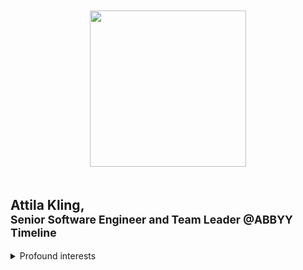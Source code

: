 <p align="center"><img width="250" vspace="20" src="https://blush.ly/9qXdfQcwU/p"></p>


## Attila Kling, <br /><sup>Senior Software Engineer and Team Leader @ABBYY Timeline</sup>

<details>
    <summary>Profound interests</summary>
    <br />
    <ul>
      <li>:cookie: Authentication</li>
      <li>:key: Authorization</li>
      <li>:passport_control: Web-application security</li>
    </ul>
</details>
